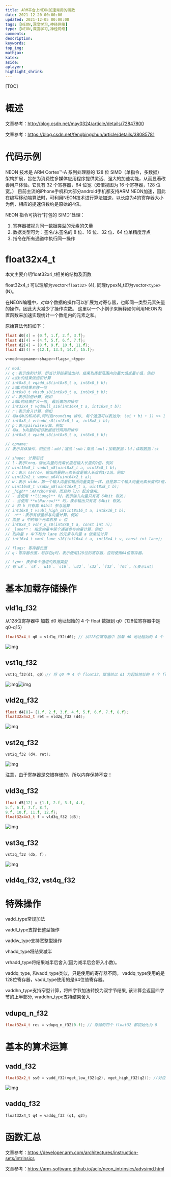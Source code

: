 ```yaml
---
title: ARM平台上NEON加速常用的函数
date: 2021-12-20 00:00:00
updated: 2021-12-05 00:00:00
tags: [NEON,深度学习,神经网络]
type: [NEON,深度学习,神经网络]
comments: 
description: 
keywords: 
top_img:
mathjax:
katex:
aside:
aplayer:
highlight_shrink:
---
```


[TOC]

# 概述

文章参考：http://blog.csdn.net/may0324/article/details/72847800

文章参考：https://blog.csdn.net/fengbingchun/article/details/38085781

# 代码示例

NEON 技术是 ARM Cortex™-A 系列处理器的 128 位 SIMD（单指令，多数据）架构扩展，旨在为消费性多媒体应用程序提供灵活、强大的加速功能，从而显著改善用户体验。它具有 32 个寄存器，64 位宽（双倍视图为 16 个寄存器，128 位宽。）
目前主流的iPhone手机和大部分android手机都支持ARM NEON加速，因此在编写移动端算法时，可利用NEON技术进行算法加速，以长度为4的寄存器大小为例，相应的提速倍数约是原始的4倍。

NEON 指令可执行“打包的 SIMD”处理：

1. 寄存器被视为同一数据类型的元素的矢量 
2. 数据类型可为：签名/未签名的 8 位、16 位、32 位、64 位单精度浮点 
3. 指令在所有通道中执行同一操作



# float32x4_t

本文主要介绍float32x4_t相关的结构及函数

float32x4_t 可以理解为vector`<float32`> (4),   同理typexN_t即为vector`<type`>(N)。

在NEON编程中，对单个数据的操作可以扩展为对寄存器，也即同一类型元素矢量的操作，因此大大减少了操作次数。
这里以一个小例子来解释如何利用NEON内置函数来加速实现统计一个数组内的元素之和。



原始算法代码如下：

```c++
float d0[4] = {0.f, 1.f, 2.f, 3.f};
float d1[4] = {4.f, 5.f, 6.f, 7.f};
float d2[4] = {8.f, 9.f, 10.f, 11.f};
float d3[4] = {12.f, 13.f, 14.f, 15.f};
```







```c++
v<mod><opname><shape><flags>_<type>
  
// mod:
// q：表示饱和计算，即当计算结果溢出时，结果取类型范围内的最大值或最小值，例如
// a加b的结果做饱和计算
// int8x8_t vqadd_s8(int8x8_t a, int8x8_t b); 
// a减b的结果右移一位
// int8x8_t vhsub_s8(int8x8_t a, int8x8_t b); 
// d：表示加倍计算，例如
// a乘b的结果扩大一倍, 最后做饱和操作
// int32x4_t vqdmull_s16(int16x4_t a, int16x4_t b); 
// r：表示舍入计算，例如
// 将a与b的和减半,同时做rounding 操作, 每个通道可以表达为: (ai + bi + 1) >> 1
// int8x8_t vrhadd_s8(int8x8_t a, int8x8_t b); 
// p：表示pairwise计算。例如
// 将a, b向量的相邻数据进行两两和操作
// int8x8_t vpadd_s8(int8x8_t a, int8x8_t b);

// opname:
// 表示具体操作，如加法：add；减法：sub；乘法：mul；加载数据：ld；读取数据：st

// shape: 计算形式
// l：表示long，输出向量的元素长度是输入长度的2倍，例如
// uint16x8_t vaddl_u8(uint8x8_t a, uint8x8_t b);
// n：表示 narrow，输出向量的元素长度是输入长度的1/2倍，例如
// uint32x2_t vmovn_u64(uint64x2_t a);
// w：表示 wide，第一个输入向量和输出向量类型一样，且是第二个输入向量元素长度的2倍，例如
// uint16x8_t vsubw_u8(uint16x8_t a, uint8x8_t b);
// _high**：AArch64专用，而且和 l/n 配合使用。
// - 当使用 **l(Long)** 时，表示输入向量只有高 64bit 有效；
// - 当使用 **n(Narrow)** 时，表示输出只有高 64bit 有效。
// a 和 b 只有高 64bit 参与运算
// int16x8_t vsubl_high_s8(int8x16_t a, int8x16_t b);
// _n**：表示有标量参与向量计算，例如
// 向量 a 中的每个元素右移 n 位
// int8x8_t vshr_n_s8(int8x8_t a, const int n);
// _lane**： 指定向量中某个通道参与向量计算，例如
// 取向量 v 中下标为 lane 的元素与向量 a 做乘法计算
// int16x4_t vmul_lane_s16(int16x4_t a, int16x4_t v, const int lane);

// flags: 寄存器长度
// q：寄存器长度，若存在q时，表示使用128位的寄存器，否则使用64位寄存器。

// type: 表示单个通道的数据类型
// 有`u8`、`s8`、`u16`、`s16`、`u32`、`s32`、`f32`、`f64`。（s表示int）
```





# 基本加载存储操作

## vld1q_f32

从128位寄存器中 加载 d0 地址起始的 4 个 float 数据到 q0（128位寄存器中是q0-q15）

```c++
float32x4_t q0 = vld1q_f32(d0); // 从128位寄存器中 加载 d0 地址起始的 4 个 float 数据到 q0（128位寄存器中是q0-q15）
```

![img](images/20190325001511663.png)

## vst1q_f32

```c++
vst1q_f32(d1, q0);// 将 q0 中 4 个 float32，赋值给以 d1 为起始地址的 4 个 float32
```

![img](images/20190325002642313.png)![img](images/2019032500265719.png)





## vld2q_f32 

```c++
float d4[8]= {1.f, 2.f, 3.f, 4.f, 5.f, 6.f, 7.f, 8.f};
float32x4x2_t ret = vld2q_f32 (d4);
```

![img](images/20190325133351641.png)

## vst2q_f32

```c++
vst2q_f32 (d4, ret);
```

![img](images/20190325133819559.png)

注意，由于寄存器是交错存储的，所以内存保持不变！

## vld3q_f32

```c++
float d5[12] = {1.f, 2.f, 3.f, 4.f,
5.f, 6.f, 7.f, 8.f,
9.f, 10.f, 11.f, 12.f};
float32x4x3_t f = vld3q_f32 (d5);
```

![img](images/20190325133728683.png)



## vst3q_f32

```c++
vst3q_f32 (d5, f);
```

![img](images/20190325133852114.png)

## vld4q_f32, vst4q_f32





# 特殊操作

vadd_type常规加法

vaddl_type支撑长整型操作

vaddw_type支持宽整型操作

vhadd_type将结果减半

vrhadd_type将结果减半后舍入(因为减半后会带入小数)。



vaddq_type, 和vadd_type类似，只是使用的寄存器不同。 vaddq_type使用的是128位寄存器，vadd_type使用的是64位值寄存器。

vaddhn_type支持窄型计算，将四字节加法转换为双字节结果, 该计算会返回四字节的上半部分, vraddhn_type支持结果舍入

## vdupq_n_f32

```c++
float32x4_t res = vdupq_n_f32(0.f); // 存储的四个 float32 都初始化为 0
```





# 基本的算术运算

## vadd_f32

```c++
float32x2_t ss0 = vadd_f32(vget_low_f32(q2), vget_high_f32(q2)); //对应元素相加
```

![img](images/20190325010415558.png)

## vaddq_f32

```
float32x4_t q4 = vaddq_f32 (q1, q2);
```







# 函数汇总

文章参考：https://developer.arm.com/architectures/instruction-sets/intrinsics

文章参考：https://arm-software.github.io/acle/neon_intrinsics/advsimd.html

